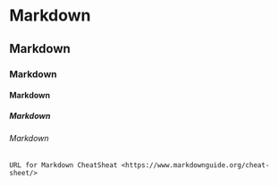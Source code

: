 # Markdown
## Markdown
### Markdown
#### Markdown
##### Markdown
###### Markdown


	URL for Markdown CheatSheat <https://www.markdownguide.org/cheat-sheet/>
